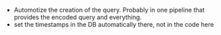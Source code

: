 - Automotize the creation of the query. Probably in one pipeline that provides the encoded query and everything.
- set the timestamps in the DB automatically there, not in the code here